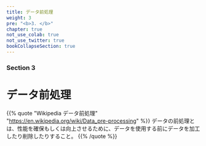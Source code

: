 ```yaml
---
title: データ前処理
weight: 3
pre: "<b>3. </b>"
chapter: true
not_use_colab: true
not_use_twitter: true
bookCollapseSection: true
---
```


### Section 3

# データ前処理

{{% quote "Wikipedia データ前処理" "https://en.wikipedia.org/wiki/Data_pre-processing" %}}
データの前処理とは、性能を確保もしくは向上させるために、データを使用する前にデータを加工したり削除したりすること。
{{% /quote %}}